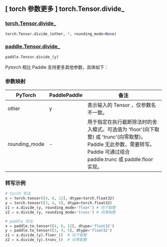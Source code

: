 ## [ torch 参数更多 ] torch.Tensor.divide_

### [torch.Tensor.divide_](https://pytorch.org/docs/stable/generated/torch.Tensor.divide_.html)

```python
torch.Tensor.divide_(other, *, rounding_mode=None)
```

### [paddle.Tensor.divide_]()

```python
paddle.Tensor.divide_(y)
```

Pytorch 相比 Paddle 支持更多其他参数，具体如下：

### 参数映射

| PyTorch       | PaddlePaddle | 备注                                                                                |
| ------------- | ------------ | ----------------------------------------------------------------------------------- |
| other         | y            | 表示输入的 Tensor ，仅参数名不一致。                                                   |
| rounding_mode | -            | 用于指定在执行截断除法时的舍入模式。可选值为 'floor'(向下取整) 或 'trunc'(向零取整)。 Paddle 无此参数，需要转写。Paddle 可通过组合 paddle.trunc 或 paddle.floor 实现。 |

### 转写示例

```python
# torch 写法
x = torch.tensor([4, 8, 12], dtype=torch.float32)
y = torch.tensor([3, 4, 5], dtype=torch.float32)
z1 = x.divide_(y, rounding_mode='floor') # 向下取整
z2 = x.divide_(y, rounding_mode='trunc') # 向零取整

# paddle 写法
x = paddle.to_tensor([4, 8, 12], dtype='float32')
y = paddle.to_tensor([3, 4, 5], dtype='float32')
z1 = x.divide_(y).floor_()  # 向下取整
z2 = x.divide_(y).trunc_()  # 向零取整
```
